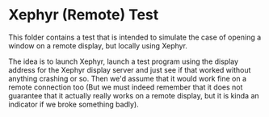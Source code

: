 Xephyr (Remote) Test
====================
This folder contains a test that is intended to simulate the case of opening a window on a remote display, but locally using Xephyr.

The idea is to launch Xephyr, launch a test program using the display address for the Xephyr display server and just see if that worked without anything crashing or so. Then we'd assume that it would work fine on a remote connection too (But we must indeed remember that it does not guarantee that it actually really works on a remote display, but it is kinda an indicator if we broke something badly).
